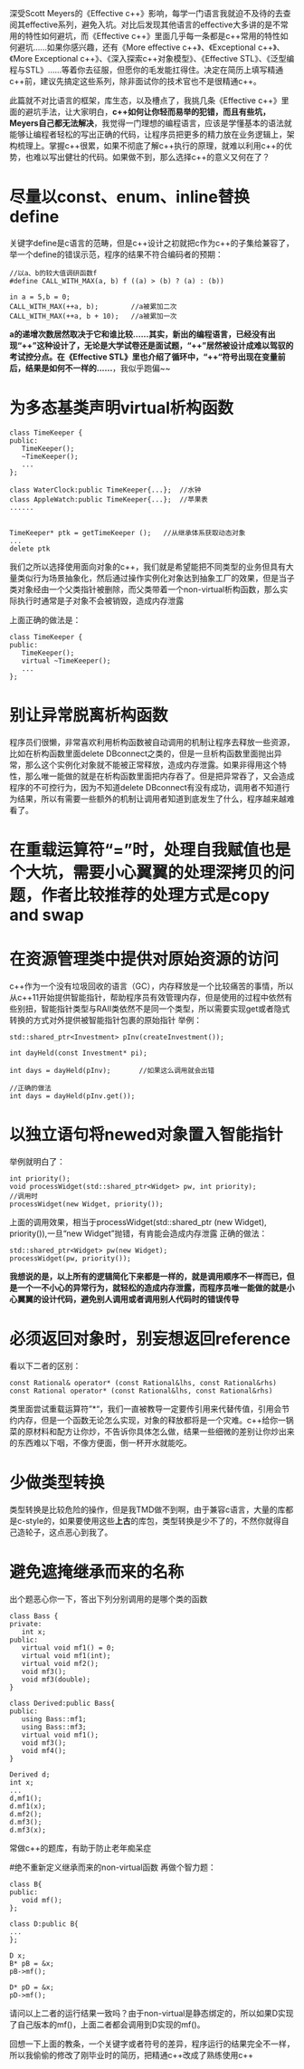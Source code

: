 深受Scott Meyers的《Effective c++》影响，每学一门语言我就迫不及待的去查阅其effective系列，避免入坑。对比后发现其他语言的effective大多讲的是不常用的特性如何避坑，而《Effective c++》里面几乎每一条都是c++常用的特性如何避坑......如果你感兴趣，还有《More effective c++》、《Exceptional c++》、《More Exceptional c++》、《深入探索c++对象模型》、《Effective STL》、《泛型编程与STL》......等着你去征服，但愿你的毛发能扛得住。决定在简历上填写精通c++前，建议先搞定这些系列，除非面试你的技术官也不是很精通c++。

此篇就不对比语言的框架，库生态，以及槽点了，我挑几条《Effective c++》里面的避坑手法，让大家明白，**c++如何让你轻而易举的犯错，而且有些坑，Meyers自己都无法解决**，我觉得一门理想的编程语言，应该是学懂基本的语法就能够让编程者轻松的写出正确的代码，让程序员把更多的精力放在业务逻辑上，架构梳理上。掌握c++很累，如果不彻底了解c++执行的原理，就难以利用c++的优势，也难以写出健壮的代码。如果做不到，那么选择c++的意义又何在了？

# 尽量以const、enum、inline替换define
关键字define是c语言的范畴，但是c++设计之初就把c作为c++的子集给兼容了，举一个define的错误示范，程序的结果不符合编码者的预期：
```
//以a、b的较大值调研函数f
#define CALL_WITH_MAX(a, b) f ((a) > (b) ? (a) : (b))

in a = 5,b = 0;
CALL_WITH_MAX(++a, b);        //a被累加二次
CALL_WITH_MAX(++a, b + 10);   //a被累加一次
```
**a的递增次数居然取决于它和谁比较......其实，新出的编程语言，已经没有出现“++”这种设计了，无论是大学试卷还是面试题，“++”居然被设计成难以驾驭的考试控分点。在《Effective STL》里也介绍了循环中，“++“符号出现在变量前后，结果是如何不一样的......**，我似乎跑偏~~

# 为多态基类声明virtual析构函数
```
class TimeKeeper {
public:
   TimeKeeper();
   ~TimeKeeper();
   ...
};

class WaterClock:public TimeKeeper{...};  //水钟
class AppleWatch:public TimeKeeper{...};  //苹果表
......


TimeKeeper* ptk = getTimeKeeper ();   //从继承体系获取动态对象
...
delete ptk
``` 
我们之所以选择使用面向对象的c++，我们就是希望能把不同类型的业务但具有大量类似行为场景抽象化，然后通过操作实例化对象达到抽象工厂的效果，但是当子类对象经由一个父类指针被删除，而父类带着一个non-virtual析构函数，那么实际执行时通常是子对象不会被销毁，造成内存泄露

上面正确的做法是：
```
class TimeKeeper {
public:
   TimeKeeper();
   virtual ~TimeKeeper();
   ...
};

```

# 别让异常脱离析构函数
程序员们很懒，非常喜欢利用析构函数被自动调用的机制让程序去释放一些资源，比如在析构函数里面delete DBconnect之类的，但是一旦析构函数里面抛出异常，那么这个实例化对象就不能被正常释放，造成内存泄露。如果非得用这个特性，那么唯一能做的就是在析构函数里面把内存吞了。但是把异常吞了，又会造成程序的不可控行为，因为不知道delete DBconnect有没有成功，调用者不知道行为结果，所以有需要一些额外的机制让调用者知道到底发生了什么，程序越来越难看了。

# 在重载运算符“=”时，处理自我赋值也是个大坑，需要小心翼翼的处理深拷贝的问题，作者比较推荐的处理方式是copy and swap

# 在资源管理类中提供对原始资源的访问
c++作为一个没有垃圾回收的语言（GC），内存释放是一个比较痛苦的事情，所以从c++11开始提供智能指针，帮助程序员有效管理内存，但是使用的过程中依然有些别扭，智能指针类型与RAII类依然不是同一个类型，所以需要实现get或者隐式转换的方式对外提供被智能指针包裹的原始指针
举例：
```
std::shared_ptr<Investment> pInv(createInvestment());

int dayHeld(const Investment* pi);

int days = dayHeld(pInv);       //如果这么调用就会出错

//正确的做法
int days = dayHeld(pInv.get());
```

# 以独立语句将newed对象置入智能指针
举例就明白了：
```
int priority();
void processWidget(std::shared_ptr<Widget> pw, int priority);
//调用时
processWidget(new Widget, priority());
```
上面的调用效果，相当于processWidget(std::shared_ptr<Widget> (new Widget), priority()),一旦“new Widget”抛错，有肯能会造成内存泄露
正确的做法：
```
std::shared_ptr<Widget> pw(new Widget);
processWidget(pw, priority());
```
**我想说的是，以上所有的逻辑简化下来都是一样的，就是调用顺序不一样而已，但是一个一不小心的异常行为，就轻松的造成内存泄露，而程序员唯一能做的就是小心翼翼的设计代码，避免别人调用或者调用别人代码时的错误传导**

# 必须返回对象时，别妄想返回reference
看以下二者的区别：
```
const Rational& operator* (const Rational&lhs, const Rational&rhs)
const Rational operator* (const Rational&lhs, const Rational&rhs)
```
类里面尝试重载运算符”*“，我们一直被教导一定要传引用来代替传值，引用会节约内存，但是一个函数无论怎么实现，对象的释放都将是一个灾难。c++给你一锅菜的原材料和配方让你炒，不告诉你具体怎么做，结果一些细微的差别让你炒出来的东西难以下咽，不像方便面，倒一杯开水就能吃。

# 少做类型转换
类型转换是比较危险的操作，但是我TMD做不到啊，由于兼容c语言，大量的库都是c-style的，如果要使用这些**上古**的库包，类型转换是少不了的，不然你就得自己造轮子，这点恶心到我了。

# 避免遮掩继承而来的名称
出个题恶心你一下，答出下列分别调用的是哪个类的函数
```
class Bass {
private:
   int x;
public:
   virtual void mf1() = 0;
   virtual void mf1(int);
   virtual void mf2();
   void mf3();
   void mf3(double);
}

class Derived:public Bass{
public:
   using Bass::mf1;
   using Bass::mf3;
   virtual void mf1();
   void mf3();
   void mf4();
}

Derived d;
int x;
...
d,mf1();
d.mf1(x);
d.mf2();
d.mf3();
d.mf3(x);
```
常做c++的题库，有助于防止老年痴呆症

#绝不重新定义继承而来的non-virtual函数
再做个智力题：
```
class B{
public:
   void mf();
};

class D:public B{
...
};

D x;
B* pB = &x;
pB->mf();

D* pD = &x;
pD->mf();
```
请问以上二者的运行结果一致吗？由于non-virtual是静态绑定的，所以如果D实现了自己版本的mf()，上面二者都会调用到D实现的mf()。

回想一下上面的教条，一个关键字或者符号的差异，程序运行的结果完全不一样，所以我偷偷的修改了刚毕业时的简历，把精通c++改成了熟练使用c++